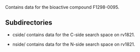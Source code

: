 Contains data for the bioactive compound F1298-0095.

## Subdirectories

- cside/ contains data for the C-side search space on rv1821.

- nside/ contains data for the N-side search space on rv1821.

